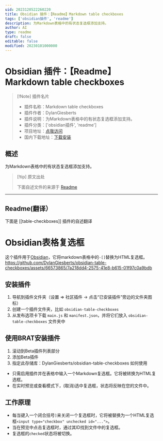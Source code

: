 ```yaml
---
uid: 2023120522260220
title: Obsidian 插件：【Readme】Markdown table checkboxes
tags: ['obsidian插件', 'readme']
description: 为Markdown表格中的有状态复选框添加支持。
author: AI
type: readme
draft: false
editable: false
modified: 20230101000000
---
```


# Obsidian 插件：【Readme】Markdown table checkboxes

> [!Note] 插件名片
> - 插件名称：Markdown table checkboxes
> - 插件作者：DylanGiesberts
> - 插件说明：为Markdown表格中的有状态复选框添加支持。
> - 插件分类：['obsidian插件', 'readme']
> - 项目地址：[点我访问](https://github.com/DylanGiesberts/obsidian-table-checkboxes)
> - 国内下载地址：[下载安装](https://pkmer.cn/products/plugin/pluginMarket/?table-checkboxes)

## 概述

为Markdown表格中的有状态复选框添加支持。



> [!tip] 原文出处
> 
>下面自述文件的来源于 [Readme](https://ghproxy.net/https://raw.githubusercontent.com/DylanGiesberts/obsidian-table-checkboxes/master/README.md)
> 

---

## Readme(翻译）

下面是 [[table-checkboxes]] 插件的自述翻译


# Obsidian表格复选框
这个插件用于[Obsidian](https://obsidian.md)，它将markdown表格中的`-[]`替换为HTML复选框。
https://github.com/DylanGiesberts/obsidian-table-checkboxes/assets/66573865/7a218dd4-2575-41e8-b615-01f97c0a9bdb
## 安装插件
1. 导航到插件文件夹（设置 => 社区插件 -> 点击“已安装插件”旁边的文件夹图标）
2. 创建一个插件文件夹，比如 `obsidian-table-checkboxes`
3. 从发布选项卡下载 `main.js` 和 `manifest.json`，并将它们放入 `obsidian-table-checkboxes` 文件夹中
## 使用BRAT安装插件
1. 滚动到Beta插件列表部分
2. 添加Beta插件
3. 指定此存储库：DylanGiesberts/obsidian-table-checkboxes
如何使用
- 只需启用插件并在表格中输入一个Markdown复选框。它将被转换为HTML复选框。
- 在实时预览或查看模式下，(取消)选中复选框，状态将反映在您的文件中。
## 工作原理
- 每当键入一个闭合括号`]`来关闭一个复选框时，它将被替换为一个HTML复选框`<input type="checkbox" unchecked id="...">`。
- 当在预览中点击复选框时，通过其ID找到文件中的复选框。
- 复选框的`checked`状态将被切换。



